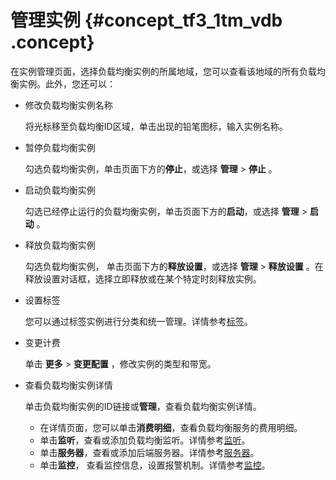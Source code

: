 # 管理实例 {#concept_tf3_1tm_vdb .concept}

在实例管理页面，选择负载均衡实例的所属地域，您可以查看该地域的所有负载均衡实例。此外，您还可以：

-   修改负载均衡实例名称

    将光标移至负载均衡ID区域，单击出现的铅笔图标，输入实例名称。

-   暂停负载均衡实例

    勾选负载均衡实例，单击页面下方的**停止**，或选择 **管理** \> **停止** 。

-   启动负载均衡实例

    勾选已经停止运行的负载均衡实例，单击页面下方的**启动**，或选择 **管理** \> **启动** 。

-   释放负载均衡实例

    勾选负载均衡实例， 单击页面下方的**释放设置**，或选择 **管理** \> **释放设置** 。在释放设置对话框，选择立即释放或在某个特定时刻释放实例。

-   设置标签

    您可以通过标签实例进行分类和统一管理。详情参考[标签](../../../../intl.zh-CN/历史文档/用户指南（旧版控制台）/负载均衡实例/管理标签.md#)。

-   变更计费

    单击 **更多** \> **变更配置** ，修改实例的类型和带宽。

-   查看负载均衡实例详情

    单击负载均衡实例的ID链接或**管理**，查看负载均衡实例详情。

    -   在详情页面，您可以单击**消费明细**，查看负载均衡服务的费用明细。
    -   单击**监听**，查看或添加负载均衡监听。详情参考[监听](../../../../intl.zh-CN/历史文档/用户指南（旧版控制台）/监听/监听介绍.md#)。
    -   单击**服务器**，查看或添加后端服务器。详情参考[服务器](../../../../intl.zh-CN/历史文档/用户指南（旧版控制台）/后端服务器/后端服务器概述.md#)。
    -   单击**监控**， 查看监控信息，设置报警机制。详情参考[监控](../../../../intl.zh-CN/历史文档/用户指南（旧版控制台）/监控/查看监控.md#)。

